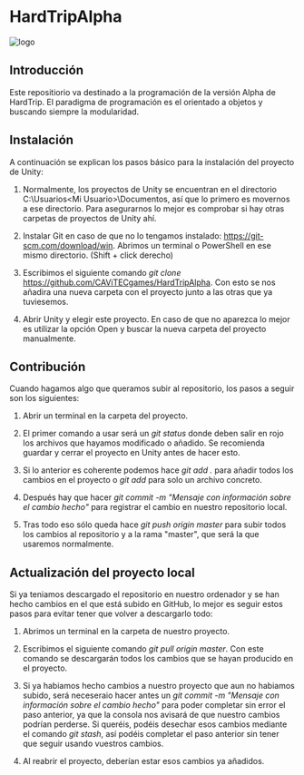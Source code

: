 # HardTripAlpha
![logo](https://avatars3.githubusercontent.com/u/32564126?v=4&s=200)

## Introducción
 
Este repositiorio va destinado a la programación de la versión Alpha de HardTrip. El paradigma de programación es el orientado a objetos y buscando siempre la modularidad.

## Instalación

A continuación se explican los pasos básico para la instalación del proyecto de Unity:

1. Normalmente, los proyectos de Unity se encuentran en el directorio C:\Usuarios\<Mi Usuario>\Documentos, así que lo primero es movernos a ese directorio. Para asegurarnos lo mejor es comprobar si hay otras carpetas de proyectos de Unity ahí.

2. Instalar Git en caso de que no lo tengamos instalado: https://git-scm.com/download/win. Abrimos un terminal o PowerShell en ese mismo directorio. (Shift + click derecho)

3. Escribimos el siguiente comando *git clone* https://github.com/CAViTECgames/HardTripAlpha. Con esto se nos añadira una nueva carpeta con el proyecto junto a las otras que ya tuviesemos.

4. Abrir Unity y elegir este proyecto. En caso de que no aparezca lo mejor es utilizar la opción Open y buscar la nueva carpeta del proyecto manualmente.

## Contribución

Cuando hagamos algo que queramos subir al repositorio, los pasos a seguir son los siguientes:

1. Abrir un terminal en la carpeta del proyecto.

2. El primer comando a usar será un *git status* donde deben salir en rojo los archivos que hayamos modificado o añadido. Se recomienda guardar y cerrar el proyecto en Unity antes de hacer esto.

3. Si lo anterior es coherente podemos hace *git add .* para añadir todos los cambios en el proyecto o *git add <Nombre archivo>* para solo un archivo concreto.
  
4. Después hay que hacer *git commit -m "Mensaje con información sobre el cambio hecho"* para registrar el cambio en nuestro repositorio local.

5. Tras todo eso sólo queda hace *git push origin master* para subir todos los cambios al repositorio y a la rama "master", que será la que usaremos normalmente.

## Actualización del proyecto local

Si ya teniamos descargado el repositorio en nuestro ordenador y se han hecho cambios en el que está subido en GitHub, lo mejor es seguir estos pasos para evitar tener que volver a descargarlo todo:

1. Abrimos un terminal en la carpeta de nuestro proyecto.

2. Escribimos el siguiente comando *git pull origin master*. Con este comando  se descargarán todos los cambios que se hayan producido en el proyecto.

3. Si ya habiamos hecho cambios a nuestro proyecto que aun no habiamos subido, será neceseraio hacer antes un *git commit -m "Mensaje con información sobre el cambio hecho"* para poder completar sin error el paso anterior, ya que la consola nos avisará de que nuestro cambios podrían perderse. Si queréis, podéis desechar esos cambios mediante el comando *git stash*, así podéis completar el paso anterior sin tener que seguir usando vuestros cambios.

4. Al reabrir el proyecto, deberían estar esos cambios ya añadidos.
